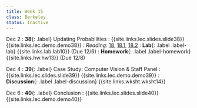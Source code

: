 ```yaml
---
title: Week 15
class: Berkeley
status: Inactive
---
```


Dec 2
: **38**{: .label} Updating Probabilities
    : {{site.links.lec.slides.slide38}} {{site.links.lec.demo.demo38}}
: _Reading:_ [18](https://inferentialthinking.com/chapters/18/Updating_Predictions.html), [18.1](https://inferentialthinking.com/chapters/18/1/More_Likely_than_Not_Binary_Classifier.html), [18.2](https://inferentialthinking.com/chapters/18/2/Making_Decisions.html)
: **Lab**{: .label .label-lab} {{site.links.lab.lab10}} (Due 12/6)
: **Homework**{: .label .label-homework} {{site.links.hw.hw13}} (Due 12/8)

Dec 4
: **39**{: .label} Case Study: Computer Vision & Staff Panel
    : {{site.links.lec.slides.slide39}} {{site.links.lec.demo.demo39}}
: **Discussion**{: .label .label-discussion} {{site.links.wksht.wksht14}}

Dec 6
: **40**{: .label} Conclusion
  : {{site.links.lec.slides.slide40}} {{site.links.lec.demo.demo40}}